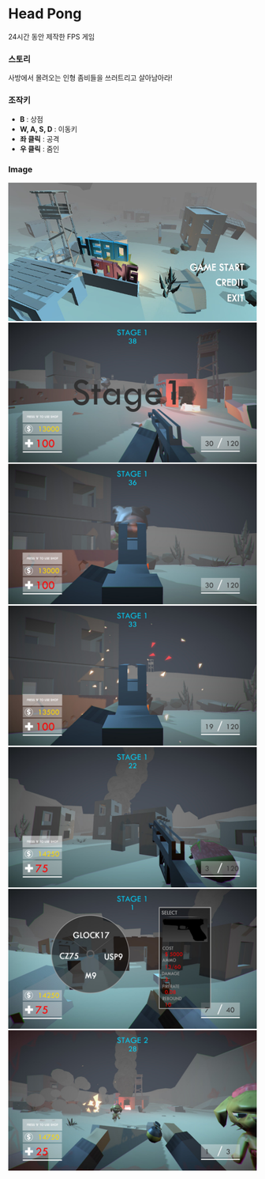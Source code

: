 # Head Pong
24시간 동안 제작한 FPS 게임

### 스토리
사방에서 몰려오는 인형 좀비들을 쓰러트리고 살아남아라!

### 조작키
* **B** : 상점
* **W, A, S, D** : 이동키
* **좌 클릭** : 공격
* **우 클릭** : 줌인

### Image
![](/images/0.jpg)
![](/images/1.jpg)
![](/images/2.jpg)
![](/images/3.jpg)
![](/images/4.jpg)
![](/images/5.jpg)
![](/images/6.jpg)
